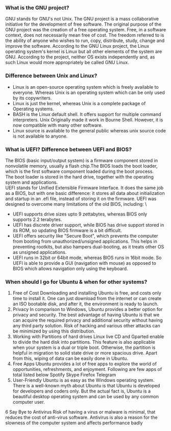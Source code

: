 ### What is the GNU project?
   GNU stands for GNU's not Unix. The GNU project is a mass collaborative initiative for the development of free software. The original purpose of the GNU project was the creation of a free operating system. Free, in a software context, does not necessarily mean free of cost. The freedom referred to is the ability of anyone who wishes to run, copy, distribute, study, change and improve the software. According to the GNU Linux project, the Linux operating system's kernel is Linux but all other elements of the system are GNU.  According to the project,  neither OS exists independently and, as such Linux would more appropriately be called GNU Linux.
### Difference between Unix and Linux?
 * Linux is an open-source operating system which is freely available to everyone. Whereas Unix is an operating system which can be only used by its copywriters.
 * Linux is just the kernel, whereas Unix is a complete package of Operating systems.
 * BASH is the Linux default shell. It offers support for multiple command interpreters. Unix Originally made it work in Bourne Shell. However, it is now compatible with many other software.
 * Linux source is available to the general public whereas unix source code is not available to anyone.
 
 ### What is UEFI? Difference between UEFI and BIOS?
 The BIOS (basic input/output system) is a firmware component stored in nonvolatile memory, usually a flash chip.The BIOS loads the boot loader, which is the first software component loaded during the boot process. \
 The boot loader is stored in the hard drive, together with the operating system and applications. \
 UEFI stands for Unified Extensible Firmware Interface. It does the same job as a BIOS, but with one basic difference: it stores all data about initialization and startup in an .efi file, instead of storing it on the firmware.
 UEFI was designed to overcome many limitations of the old BIOS, including: \
 * UEFI supports drive sizes upto 9 zettabytes, whereas BIOS only supports 2.2 terabytes.
 * UEFI has discrete driver support, while BIOS has drive support stored in its ROM, so updating BIOS firmware is a bit difficult.
 * UEFI offers security like "Secure Boot", which prevents the computer from booting from unauthorized/unsigned applications. This helps in preventing rootkits, but also hampers dual-booting, as it treats other OS as unsigned applications.
 * UEFI runs in 32bit or 64bit mode, whereas BIOS runs in 16bit mode. So UEFI  is able to provide a GUI (navigation with mouse) as opposed to BIOS which allows navigation only using the keyboard.
 
 ### When should I go for Ubuntu & when for other systems?
1. Free of Cost
Downloading and installing Ubuntu is free, and costs only time to install it. One can just download from the internet or can create an ISO bootable disk, and after it, the environment is ready to launch.
2. Privacy
In comparison to Windows, Ubuntu provides a better option for privacy and security. The best advantage of having Ubuntu is that we can acquire the required privacy and additional security without having any third party solution. Risk of hacking and various other attacks can be minimized by using this distribution.
3. Working with Partitions of hard drives
Linux live CD and Gparted enable to divide the hard disk into partitions. This feature is also applicable when your system is a dual or triple boot. Otherwise, the partition is helpful in migration to solid state drive or more spacious drive. Apart from this, wiping of data can be easily done in Ubuntu.
4. Free Apps
Ubuntu provides a lot of free apps to explore the world of opportunities, refreshments, and enjoyment. Following are few apps of total listed below
Spotify
Skype
Firefox
Telegram
5. User-Friendly
Ubuntu is as easy as the Windows operating system. There is a well-known myth about Ubuntu is that Ubuntu is developed for developers and coders only. But the actual fact is, Ubuntu is a beautiful desktop operating system and can be used by any common computer user.
 
6 Say Bye to Antivirus
Risk of having a virus or malware is minimal, that reduces the cost of anti-virus software. Antivirus is also a reason for the slowness of the computer system and affects performance badly









